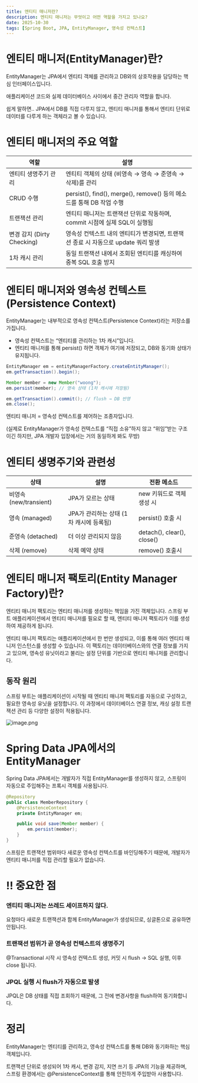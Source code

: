```yaml
---
title: 엔티티 매니저란?
description: 엔티티 매니저는 무엇이고 어떤 역할을 가지고 있나요?
date: 2025-10-30
tags: [Spring Boot, JPA, EntityManager, 영속성 컨텍스트]
---
```


# 엔티티 매니저(EntityManager)란?

EntityManager는 JPA에서 엔티티 객체를 관리하고 DB와의 상호작용을 담당하는 핵심 인터페이스입니다.

애플리케이션 코드와 실제 데이터베이스 사이에서 중간 관리자 역할을 합니다.

쉽게 말하면.. JPA에서 DB를 직접 다루지 않고, 엔티티 매니저를 통해서 엔티티 단위로 데이터를 다루게 하는 객체라고 볼 수 있습니다.

# 엔티티 매니저의 주요 역할

| 역할                       | 설명                                                                               |
| -------------------------- | ---------------------------------------------------------------------------------- |
| 엔티티 생명주기 관리       | 엔티티 객체의 상태 (비영속 → 영속 → 준영속 → 삭제)를 관리                          |
| CRUD 수행                  | persist(), find(), merge(), remove() 등의 메소드를 통해 DB 작업 수행               |
| 트랜잭션 관리              | 엔티티 매니저는 트랜잭션 단위로 작동하며, commit 시점에 실제 SQL이 실행됨          |
| 변경 감지 (Dirty Checking) | 영속성 컨텍스트 내의 엔티티가 변경되면, 트랜잭션 종료 시 자동으로 update 쿼리 발생 |
| 1차 캐시 관리              | 동일 트랜잭션 내에서 조회된 엔티티를 캐싱하여 중복 SQL 호출 방지                   |

# 엔티티 매니저와 영속성 컨텍스트(Persistence Context)

EntityManager는 내부적으로 영속성 컨텍스트(Persistence Context)라는 저장소를 가집니다.

- 영속성 컨텍스트는 “엔티티를 관리하는 1차 캐시”입니다.
- 엔티티 매니저를 통해 persist() 하면 객체가 여기에 저장되고, DB와 동기화 상태가 유지됩니다.

```java
EntityManager em = entityManagerFactory.createEntityManager();
em.getTransaction().begin();

Member member = new Member("woong");
em.persist(member); // 영속 상태 (1차 캐시에 저장됨)

em.getTransaction().commit(); // flush → DB 반영
em.close();
```

엔티티 매니저 = 영속성 컨텍스트를 제어하는 조종자입니다.

(실제로 EntityManager가 영속성 컨텍스트를 “직접 소유”하지 않고 “위임”받는 구조이긴 하지만, JPA 개발자 입장에서는 거의 동일하게 봐도 무방)

# 엔티티 생명주기와 관련성

| 상태                   | 설명                                    | 전환 메소드                |
| ---------------------- | --------------------------------------- | -------------------------- |
| 비영속 (new/transient) | JPA가 모르는 상태                       | new 키워드로 객체 생성 시  |
| 영속 (managed)         | JPA가 관리하는 상태 (1차 캐시에 등록됨) | persist() 호출 시          |
| 준영속 (detached)      | 더 이상 관리되지 않음                   | detach(), clear(), close() |
| 삭제 (remove)          | 삭제 예약 상태                          | remove() 호출시            |

# 엔티티 매니저 팩토리(Entity Manager Factory)란?

엔티티 매니저 팩토리는 엔티티 매니저를 생성하는 책임을 가진 객체입니다. 스프링 부트 애플리케이션에서 엔티티 매니저를 필요로 할 때, 엔티티 매니저 팩토리가 이를 생성하여 제공하게 됩니다.

엔티티 매니저 팩토리는 애플리케이션에서 한 번만 생성되고, 이를 통해 여러 엔티티 매니저 인스턴스를 생성할 수 있습니다. 이 팩토리는 데이터베이스와의 연결 정보를 가지고 있으며, 영속성 유닛이라고 불리는 설정 단위를 기반으로 엔티티 매니저를 관리합니다.

## 동작 원리

스프링 부트는 애플리케이션이 시작될 때 엔티티 매니저 팩토리를 자동으로 구성하고, 필요한 영속성 유닛을 설정합니다. 이 과정에서 데이터베이스 연결 정보, 캐싱 설정 트랜잭션 관리 등 다양한 설정이 적용됩니다.

![image.png](/images/til/2025-10-30-4/1.png)

# Spring Data JPA에서의 EntityManager

Spring Data JPA에서는 개발자가 직접 EntityManager를 생성하지 않고, 스프링이 자동으로 주입해주는 프록시 객체를 사용됩니다.

```java
@Repository
public class MemberRepository {
    @PersistenceContext
    private EntityManager em;

    public void save(Member member) {
        em.persist(member);
    }
}
```

스프링은 트랜잭션 범위마다 새로운 영속성 컨텍스트를 바인딩해주기 때문에, 개발자가 엔티티 매니저를 직접 관리할 필요가 없습니다.

# !! 중요한 점

### 엔티티 매니저는 쓰레드 세이프하지 않다.

요청마다 새로운 트랜잭션과 함께 EntityManager가 생성되므로, 싱글톤으로 공유하면 안됩니다.

### 트랜잭션 범위가 곧 영속성 컨텍스트의 생명주기

@Transactional 시작 시 영속성 컨텍스트 생성, 커밋 시 flush → SQL 실행, 이후 close 됩니다.

### JPQL 실행 시 flush가 자동으로 발생

JPQL은 DB 상태를 직접 조회하기 때문에, 그 전에 변경사항을 flush하여 동기화합니다.

# 정리

EntityManager는 엔티티를 관리하고, 영속성 컨텍스트를 통해 DB와 동기화하는 핵심 객체입니다.

트랜잭션 단위로 생성되어 1차 캐시, 변경 감지, 지연 쓰기 등 JPA의 기능을 제공하며, 스프링 환경에서는 @PersistenceContext를 통해 안전하게 주입받아 사용합니다.
